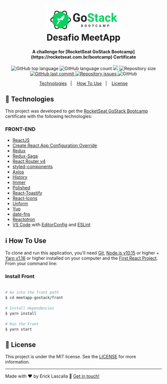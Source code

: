 <h1 align="center">
    <img alt="Go Stack logo" src="https://github.com/elascalla/meetapp-back-end/blob/master/assets/logo-gostack.png" />
    <br>
    Desafio MeetApp
</h1>

<h4 align="center">
  A challenge for [RocketSeat GoStack Bootcamp](https://rocketseat.com.br/bootcamp) Certificate
</h4>
<p align="center">
  <img alt="GitHub top language" src="https://img.shields.io/github/languages/top/elascalla/meetapp-front-end">

  <img alt="GitHub language count" src="https://img.shields.io/github/languages/count/elascalla/meetapp-front-end">

  <a href="https://www.codacy.com/app/elascalla/meetapp-front-end?utm_source=github.com&amp;utm_medium=referral&amp;utm_content=elascalla/meetapp-front-end&amp;utm_campaign=Badge_Grade">
  <img src="https://api.codacy.com/project/badge/Grade/21870f75fb774fdbbdfb5da6f63f03e7"/></a>

  <img alt="Repository size" src="https://img.shields.io/github/repo-size/elascalla/meetapp-front-end.svg">
  <a href="https://github.com/elascalla/meetapp-front-end/commits/master">
    <img alt="GitHub last commit" src="https://img.shields.io/github/last-commit/elascalla/meetapp-front-end.svg">
  </a>

  <a href="https://github.com/elascalla/meetapp-front-end/issues">
    <img alt="Repository issues" src="https://img.shields.io/github/issues/elascalla/meetapp-front-end.svg">
  </a>

  <img alt="GitHub" src="https://img.shields.io/github/license/elascalla/meetapp-front-end">
</p>

<p align="center">
  <a href="#rocket-technologies">Technologies</a>&nbsp;&nbsp;&nbsp;|&nbsp;&nbsp;&nbsp;
  <a href="#information_source-how-to-use">How To Use</a>&nbsp;&nbsp;&nbsp;|&nbsp;&nbsp;&nbsp;
  <a href="#memo-license">License</a>
</p>

## :rocket: Technologies

This project was developed to get the [RocketSeat GoStack Bootcamp](https://rocketseat.com.br/bootcamp) certificate with the following technologies:

### FRONT-END
-   [ReactJS](https://reactjs.org/)
-   [Create React App Configuration Override](https://github.com/sharegate/craco)
-   [Redux](https://redux.js.org/)
-   [Redux-Saga](https://redux-saga.js.org/)
-   [React Router v4](https://github.com/ReactTraining/react-router)
-   [styled-components](https://www.styled-components.com/)
-   [Axios](https://github.com/axios/axios)
-   [History](https://www.npmjs.com/package/history)
-   [Immer](https://github.com/immerjs/immer)
-   [Polished](https://polished.js.org/)
-   [React-Toastify](https://fkhadra.github.io/react-toastify/)
-   [React-Icons](http://react-icons.github.io/react-icons/)
-   [Unform](https://github.com/Rocketseat/unform)
-   [Yup](https://www.npmjs.com/package/yup)
-   [date-fns](https://date-fns.org/)
-   [Reactotron](https://infinite.red/reactotron)
-   [VS Code][vc] with [EditorConfig][vceditconfig] and [ESLint][vceslint]

## :information_source: How To Use

To clone and run this application, you'll need [Git](https://git-scm.com), [Node.js v10.15][nodejs] or higher + [Yarn v1.16][yarn] or higher installed on your computer and the [First React Project](https://github.com/elascalla/meetapp-front-end). From your command line:

### Install Front
```bash

# Go into the front path
$ cd meetapp-gostack/front

# Install dependencies
$ yarn install

# Run the Front
$ yarn start
```

## :memo: License

This project is under the MIT license. See the [LICENSE](https://github.com/elascalla/meetapp-front-end/blob/master/LICENSE) for more information.

---

Made with ♥ by Erick Lascalla :wave: [Get in touch!](https://www.linkedin.com/in/erick-gomes/)

[nodejs]: https://nodejs.org/
[yarn]: https://yarnpkg.com/
[vc]: https://code.visualstudio.com/
[vceditconfig]: https://marketplace.visualstudio.com/items?itemName=EditorConfig.EditorConfig
[vceslint]: https://marketplace.visualstudio.com/items?itemName=dbaeumer.vscode-eslint
